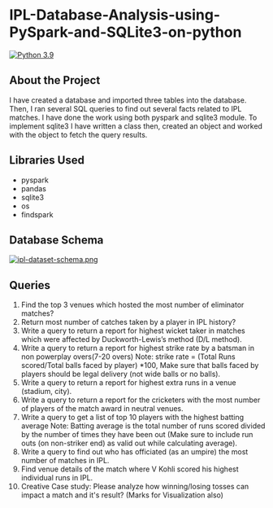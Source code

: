 # IPL-Database-Analysis-using-PySpark-and-SQLite3-on-python

[![Python 3.9](https://img.shields.io/badge/python-3.9-blue.svg)](https://www.python.org/downloads/release/python-390/)

## About the Project

I have created a database and imported three tables into the database. Then, I ran several SQL queries to find out several facts related to IPL matches. I have done the work using both pyspark and sqlite3 module. To implement sqlite3 I have written a class then, created an object and worked with the object to fetch the query results.

## Libraries Used

- pyspark
- pandas
- sqlite3
- os
- findspark

## Database Schema

[![ipl-dataset-schema.png](https://i.postimg.cc/7hnWZwd4/ipl-dataset-schema.png)](https://postimg.cc/64T0HJBb)

## Queries

1. Find the top 3 venues which hosted the most number of eliminator matches?
2. Return most number of catches taken by a player in IPL history?
3. Write a query to return a report for highest wicket taker in matches which were affected by Duckworth-Lewis’s method (D/L method).
4. Write a query to return a report for highest strike rate by a batsman in non powerplay overs(7-20 overs)
Note: strike rate = (Total Runs scored/Total balls faced by player) *100, Make sure that balls faced by players should be legal delivery (not wide balls or no balls).
5. Write a query to return a report for highest extra runs in a venue (stadium, city).
6. Write a query to return a report for the cricketers with the most number of players of the match award in neutral venues.
7. Write a query to get a list of top 10 players with the highest batting average Note: Batting average is the total number of runs scored divided by the number of times they have been out (Make sure to include run outs (on non-striker end) as valid out while calculating average).
8. Write a query to find out who has officiated (as an umpire) the most number of matches in IPL.
9. Find venue details of the match where V Kohli scored his highest individual runs in IPL.
10. Creative Case study:
Please analyze how winning/losing tosses can impact a match and it's result? (Marks for Visualization also)

